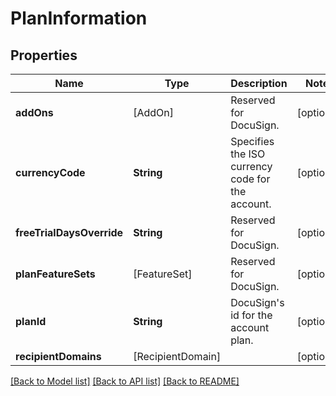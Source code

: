 # PlanInformation

## Properties
Name | Type | Description | Notes
------------ | ------------- | ------------- | -------------
**addOns** | [AddOn] | Reserved for DocuSign. | [optional] 
**currencyCode** | **String** | Specifies the ISO currency code for the account. | [optional] 
**freeTrialDaysOverride** | **String** | Reserved for DocuSign. | [optional] 
**planFeatureSets** | [FeatureSet] | Reserved for DocuSign. | [optional] 
**planId** | **String** | DocuSign&#39;s id for the account plan. | [optional] 
**recipientDomains** | [RecipientDomain] |  | [optional] 

[[Back to Model list]](../README.md#documentation-for-models) [[Back to API list]](../README.md#documentation-for-api-endpoints) [[Back to README]](../README.md)


